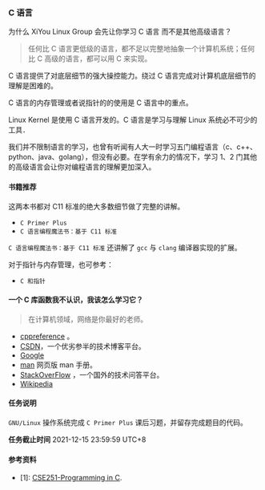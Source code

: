### C 语言

为什么 XiYou Linux Group 会先让你学习 C 语言 而不是其他高级语言？

> 任何比 C 语言更低级的语言，都不足以完整地抽象一个计算机系统；任何比 C 高级的语言，都可以用 C 来实现。

C 语言提供了对底层细节的强大操控能力。绕过 C 语言完成对计算机底层细节的理解是困难的。

C 语言的内存管理或者说指针的的使用是 C 语言中的重点。

Linux Kernel 是使用 C 语言开发的。C 语言是学习与理解 Linux 系统必不可少的工具．

我们并不限制语言的学习，也曾有听闻有人大一时学习五门编程语言（c、c++、python、java、golang），但没有必要。在学有余力的情况下，学习 1、2 门其他的高级语言会让你对编程语言的理解更加深入。

#### 书籍推荐

这两本书都对 C11 标准的绝大多数细节做了完整的讲解。

- `C Primer Plus`
- `C 语言编程魔法书：基于 C11 标准`

`C 语言编程魔法书：基于 C11 标准` 还讲解了 `gcc` 与 `clang` 编译器实现的扩展。

对于指针与内存管理，也可参考：
- `C 和指针`

#### 一个 C 库函数我不认识，我该怎么学习它？

> 在计算机领域，网络是你最好的老师。

- [cppreference](https://en.cppreference.com) 。
- [CSDN](https://www.csdn.net)，一个优劣参半的技术博客平台。
- [Google](https://www.google.com)
- [man](https://man7.org) 网页版 man 手册。
- [StackOverFlow](https://stackoverflow.com/) ，一个国外的技术问答平台。
- [Wikipedia](https://en.wikipedia.org)

#### 任务说明

`GNU/Linux` 操作系统完成 `C Primer Plus` 课后习题，并留存完成题目的代码。

**任务截止时间**
2021-12-15 23:59:59 UTC+8

#### 参考资料

- [1]: [CSE251-Programming in C](https://www.cse.msu.edu/~cse251/index.html).
